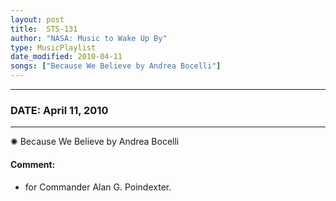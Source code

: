 ```yaml
---
layout: post
title:  STS-131
author: "NASA: Music to Wake Up By"
type: MusicPlaylist
date_modified: 2010-04-11
songs: ["Because We Believe by Andrea Bocelli"]
---
```


----
### DATE: April 11, 2010
----
✺ Because We Believe by Andrea Bocelli

#### Comment:
* for Commander Alan G. Poindexter.



<br/>
<center>
	<a target="_blank"
	   href="https://twitter.com/intent/tweet?hashtags=Space,NASA,Playlist,NASAWakeupCalls,SpaceProgram&text={{ page.author}}, '{{ page.songs.first }}' {{ page.title }}, {{ page.date | date: '%B %d, %Y' }}. {{ site.url }}{{ page.url }} @nasawakeupcalls">
	   <i class="fab fa-twitter" alt="Tweet this page" style="font-size: 1.3em;"></i>
	</a>
	&nbsp; 	<i class="fas fa-user-astronaut" style="font-size: 1.5em;"></i> &nbsp;
    <a type="amzn" search="'Because We Believe by Andrea Bocelli'" category="popular music">
        <i class="fab fa-amazon" style="font-size: 1.3em;"></i>
    </a>
</center>
